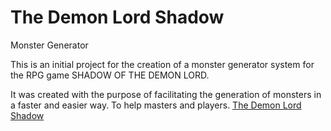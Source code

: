 <strong><h1>The Demon Lord Shadow</h1></strong>

Monster Generator

This is an initial project for the creation of a monster generator system for the RPG game SHADOW OF THE DEMON LORD.

It was created with the purpose of facilitating the generation of monsters in a faster and easier way. To help masters and players.
<a href="http://alladinos.000webhostapp.com" target="_blank">The Demon Lord Shadow</a>
